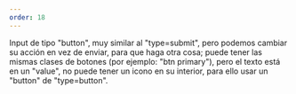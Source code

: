 ```yaml
---
order: 18
---
```


Input de tipo "button", muy similar al "type=submit", pero podemos cambiar su acción en vez de enviar, para que haga otra cosa; puede tener las mismas clases de botones (por ejemplo: "btn primary"), pero el texto está en un "value", no puede tener un icono en su interior, para ello usar un "button" de "type=button".